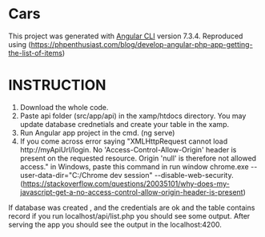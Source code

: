 # Cars

This project was generated with [Angular CLI](https://github.com/angular/angular-cli) version 7.3.4.
Reproduced using
(https://phpenthusiast.com/blog/develop-angular-php-app-getting-the-list-of-items)
# INSTRUCTION 
1. Download the whole code. 
2. Paste api folder (src/app/api) in the xamp/htdocs directory. You may update database crednetials and create your table in the xamp. 
3. Run Angular app project in the cmd. (ng serve)
4.  If you come across error saying 
"XMLHttpRequest cannot load http://myApiUrl/login. No 'Access-Control-Allow-Origin' header is present on the requested resource. Origin 'null' is therefore not allowed access."
in Windows, paste this command in run window
chrome.exe --user-data-dir="C:/Chrome dev session" --disable-web-security.
(https://stackoverflow.com/questions/20035101/why-does-my-javascript-get-a-no-access-control-allow-origin-header-is-present) 


If database was created , and the credentials are ok and the table contains record if you run
localhost/api/list.php you should see some output. After serving the app you should see the output in the localhost:4200.


